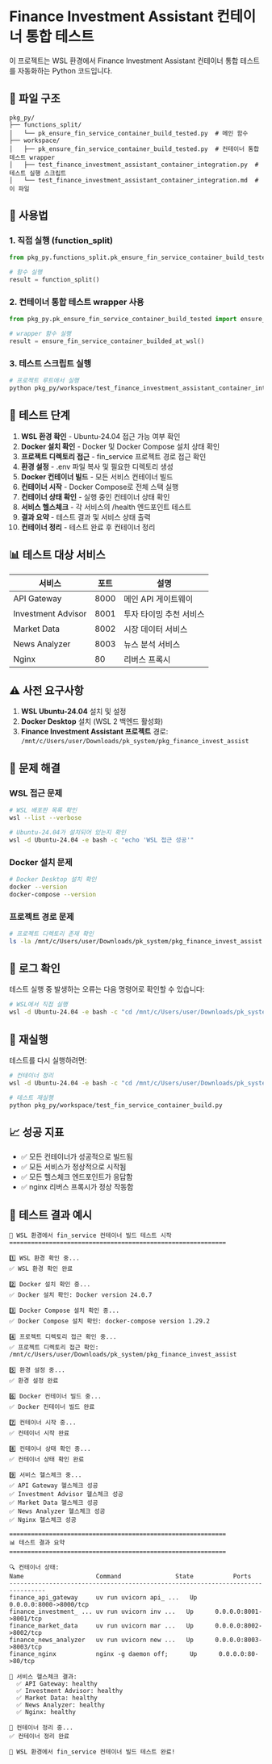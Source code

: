 # Finance Investment Assistant 컨테이너 통합 테스트

이 프로젝트는 WSL 환경에서 Finance Investment Assistant 컨테이너 통합 테스트를 자동화하는 Python 코드입니다.

## 📁 파일 구조

```
pkg_py/
├── functions_split/
│   └── pk_ensure_fin_service_container_build_tested.py  # 메인 함수
├── workspace/
│   ├── pk_ensure_fin_service_container_build_tested.py  # 컨테이너 통합 테스트 wrapper
│   ├── test_finance_investment_assistant_container_integration.py  # 테스트 실행 스크립트
│   └── test_finance_investment_assistant_container_integration.md  # 이 파일
```

## 🚀 사용법

### 1. 직접 실행 (function_split)

```python
from pkg_py.functions_split.pk_ensure_fin_service_container_build_tested import function_split

# 함수 실행
result = function_split()
```

### 2. 컨테이너 통합 테스트 wrapper 사용

```python
from pkg_py.pk_ensure_fin_service_container_build_tested import ensure_fin_service_container_builded_at_wsl

# wrapper 함수 실행
result = ensure_fin_service_container_builded_at_wsl()
```

### 3. 테스트 스크립트 실행

```bash
# 프로젝트 루트에서 실행
python pkg_py/workspace/test_finance_investment_assistant_container_integration.py
```

## 🔧 테스트 단계

1. **WSL 환경 확인** - Ubuntu-24.04 접근 가능 여부 확인
2. **Docker 설치 확인** - Docker 및 Docker Compose 설치 상태 확인
3. **프로젝트 디렉토리 접근** - fin_service 프로젝트 경로 접근 확인
4. **환경 설정** - .env 파일 복사 및 필요한 디렉토리 생성
5. **Docker 컨테이너 빌드** - 모든 서비스 컨테이너 빌드
6. **컨테이너 시작** - Docker Compose로 전체 스택 실행
7. **컨테이너 상태 확인** - 실행 중인 컨테이너 상태 확인
8. **서비스 헬스체크** - 각 서비스의 /health 엔드포인트 테스트
9. **결과 요약** - 테스트 결과 및 서비스 상태 출력
10. **컨테이너 정리** - 테스트 완료 후 컨테이너 정리

## 📊 테스트 대상 서비스

| 서비스 | 포트 | 설명 |
|--------|------|------|
| API Gateway | 8000 | 메인 API 게이트웨이 |
| Investment Advisor | 8001 | 투자 타이밍 추천 서비스 |
| Market Data | 8002 | 시장 데이터 서비스 |
| News Analyzer | 8003 | 뉴스 분석 서비스 |
| Nginx | 80 | 리버스 프록시 |

## ⚠️ 사전 요구사항

1. **WSL Ubuntu-24.04** 설치 및 설정
2. **Docker Desktop** 설치 (WSL 2 백엔드 활성화)
3. **Finance Investment Assistant 프로젝트** 경로: `/mnt/c/Users/user/Downloads/pk_system/pkg_finance_invest_assist`

## 🐛 문제 해결

### WSL 접근 문제
```bash
# WSL 배포판 목록 확인
wsl --list --verbose

# Ubuntu-24.04가 설치되어 있는지 확인
wsl -d Ubuntu-24.04 -e bash -c "echo 'WSL 접근 성공'"
```

### Docker 설치 문제
```bash
# Docker Desktop 설치 확인
docker --version
docker-compose --version
```

### 프로젝트 경로 문제
```bash
# 프로젝트 디렉토리 존재 확인
ls -la /mnt/c/Users/user/Downloads/pk_system/pkg_finance_invest_assist
```

## 📝 로그 확인

테스트 실행 중 발생하는 오류는 다음 명령어로 확인할 수 있습니다:

```bash
# WSL에서 직접 실행
wsl -d Ubuntu-24.04 -e bash -c "cd /mnt/c/Users/user/Downloads/pk_system/pkg_finance_invest_assist/deployment && docker-compose logs"
```

## 🔄 재실행

테스트를 다시 실행하려면:

```bash
# 컨테이너 정리
wsl -d Ubuntu-24.04 -e bash -c "cd /mnt/c/Users/user/Downloads/pk_system/pkg_finance_invest_assist/deployment && docker-compose down"

# 테스트 재실행
python pkg_py/workspace/test_fin_service_container_build.py
```

## 📈 성공 지표

- ✅ 모든 컨테이너가 성공적으로 빌드됨
- ✅ 모든 서비스가 정상적으로 시작됨
- ✅ 모든 헬스체크 엔드포인트가 응답함
- ✅ nginx 리버스 프록시가 정상 작동함

## 🎯 테스트 결과 예시

```
🚀 WSL 환경에서 fin_service 컨테이너 빌드 테스트 시작
============================================================

1️⃣ WSL 환경 확인 중...
✅ WSL 환경 확인 완료

2️⃣ Docker 설치 확인 중...
✅ Docker 설치 확인: Docker version 24.0.7

3️⃣ Docker Compose 설치 확인 중...
✅ Docker Compose 설치 확인: docker-compose version 1.29.2

4️⃣ 프로젝트 디렉토리 접근 확인 중...
✅ 프로젝트 디렉토리 접근 확인: /mnt/c/Users/user/Downloads/pk_system/pkg_finance_invest_assist

5️⃣ 환경 설정 중...
✅ 환경 설정 완료

6️⃣ Docker 컨테이너 빌드 중...
✅ Docker 컨테이너 빌드 완료

7️⃣ 컨테이너 시작 중...
✅ 컨테이너 시작 완료

8️⃣ 컨테이너 상태 확인 중...
✅ 컨테이너 상태 확인 완료

9️⃣ 서비스 헬스체크 중...
✅ API Gateway 헬스체크 성공
✅ Investment Advisor 헬스체크 성공
✅ Market Data 헬스체크 성공
✅ News Analyzer 헬스체크 성공
✅ Nginx 헬스체크 성공

============================================================
📊 테스트 결과 요약
============================================================

🔍 컨테이너 상태:
Name                    Command               State           Ports
--------------------------------------------------------------------------------
finance_api_gateway     uv run uvicorn api_ ...   Up      0.0.0.0:8000->8000/tcp
finance_investment_ ... uv run uvicorn inv ...   Up      0.0.0.0:8001->8001/tcp
finance_market_data     uv run uvicorn mar ...   Up      0.0.0.0:8002->8002/tcp
finance_news_analyzer   uv run uvicorn new ...   Up      0.0.0.0:8003->8003/tcp
finance_nginx           nginx -g daemon off;      Up      0.0.0.0:80->80/tcp

🏥 서비스 헬스체크 결과:
  ✅ API Gateway: healthy
  ✅ Investment Advisor: healthy
  ✅ Market Data: healthy
  ✅ News Analyzer: healthy
  ✅ Nginx: healthy

🧹 컨테이너 정리 중...
✅ 컨테이너 정리 완료

🎉 WSL 환경에서 fin_service 컨테이너 빌드 테스트 완료!
``` 